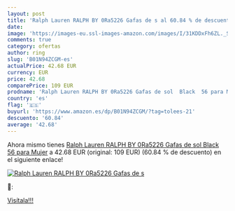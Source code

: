 ```yaml
---
layout: post
title: 'Ralph Lauren RALPH BY 0Ra5226 Gafas de s al 60.84 % de descuento'
date: 
image: 'https://images-eu.ssl-images-amazon.com/images/I/31KDDxFh6ZL._SL200_.jpg'
comments: true
category: ofertas
author: ring
slug: 'B01N94ZCGM-es'
actualPrice: 42.68 EUR
currency: EUR
price: 42.68
comparePrice: 109 EUR
prodname: 'Ralph Lauren RALPH BY 0Ra5226 Gafas de sol  Black  56 para Mujer'
country: 'es'
flag: '🇪🇸'
buyurl: 'https://www.amazon.es/dp/B01N94ZCGM/?tag=tolees-21'
descuento: '60.84'
average: '42.68'
---
```


Ahora mismo tienes [Ralph Lauren RALPH BY 0Ra5226 Gafas de sol  Black  56 para Mujer](https://www.amazon.es/dp/B01N94ZCGM/?tag=tolees-21) a 42.68 EUR (original: 109 EUR) (60.84 %  de descuento) en el siguiente enlace!

[![Ralph Lauren RALPH BY 0Ra5226 Gafas de s](https://images-eu.ssl-images-amazon.com/images/I/31KDDxFh6ZL._SL200_.jpg)](https://www.amazon.es/dp/B01N94ZCGM/?tag=tolees-21)

🔎:


[Visítala!!!](https://www.amazon.es/dp/B01N94ZCGM/?tag=tolees-21)
